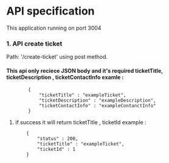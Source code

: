 # API specification
This application running on port 3004
### 1.  API create ticket
 Path: '/create-ticket' using post method.
 #### This api only reciece JSON body and it's required ticketTitle, ticketDescription , ticketContactInfo examle :
         
            {
                "ticketTitle" : "exampleTicket",
                "ticketDescription" : "exampleDescription",
                "ticketContactInfo" : "exampleContanctInfo"   
            }

 1. if success it will return ticketTitle , ticketId example :

            {
                "status" : 200,
                "ticketTitle" : "exampleTicket",
                "ticketId" : 1   
            }
